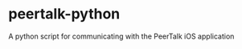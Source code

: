 peertalk-python
===============

A python script for communicating with the PeerTalk iOS application